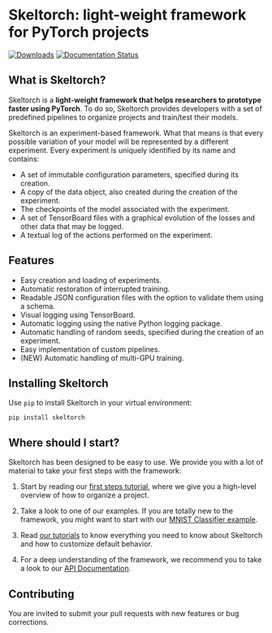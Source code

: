 # Skeltorch: light-weight framework for PyTorch projects
[![Downloads](https://pepy.tech/badge/skeltorch)](https://pepy.tech/project/skeltorch)
[![Documentation Status](https://readthedocs.org/projects/skeltorch/badge/?version=latest)](https://skeltorch.readthedocs.io/en/latest/?badge=latest)

## What is Skeltorch?
Skeltorch is a **light-weight framework that helps researchers to prototype faster using PyTorch**. To do so, Skeltorch 
provides developers with a set of predefined pipelines to organize projects and train/test their models.

Skeltorch is an experiment-based framework. What that means is that every possible variation of your model will be 
represented by a different experiment. Every experiment is uniquely identified by its name and contains:

- A set of immutable configuration parameters, specified during its creation.
- A copy of the data object, also created during the creation of the experiment.
- The checkpoints of the model associated with the experiment.
- A set of TensorBoard files with a graphical evolution of the losses and other data that may be logged. 
- A textual log of the actions performed on the experiment.

## Features
- Easy creation and loading of experiments.
- Automatic restoration of interrupted training.
- Readable JSON configuration files with the option to validate them using a schema.
- Visual logging using TensorBoard.
- Automatic logging using the native Python logging package.
- Automatic handling of random seeds, specified during the creation of an experiment.
- Easy implementation of custom pipelines.
- (NEW) Automatic handling of multi-GPU training. 

## Installing Skeltorch
Use ``pip`` to install Skeltorch in your virtual environment:

```
pip install skeltorch
```

## Where should I start?
Skeltorch has been designed to be easy to use. We provide you with a lot of material to take your first steps with the
framework:

1. Start by reading our [first steps tutorial](https://skeltorch.readthedocs.io/en/latest/main/first-steps.html), where 
we give you a high-level overview of how to organize a project.

2. Take a look to one of our examples. If you are totally new to the framework, you might want to start with our 
[MNIST Classifier example](https://skeltorch.readthedocs.io/en/latest/examples/mnist.html).

3. Read [our tutorials](https://skeltorch.readthedocs.io/en/latest/tutorials/running-pipelines.html) to know everything 
you need to know about Skeltorch and how to customize default behavior.

4. For a deep understanding of the framework, we recommend you to take a look to our 
[API Documentation](https://skeltorch.readthedocs.io/en/latest/api/skeltorch.html).

## Contributing
You are invited to submit your pull requests with new features or bug corrections.
